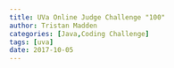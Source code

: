```yaml
---
title: UVa Online Judge Challenge "100"
author: Tristan Madden
categories: [Java,Coding Challenge]
tags: [uva]
date: 2017-10-05
---
```

<!-- <h2><a href="https://onlinejudge.org/index.php?Itemid=8&option=com_onlinejudge&page=show_problem&problem=36">The Challenge</a></h2>
<div class="iframe-wrapper-1-1">
    <object data="{{ site.url }}{{ site.baseurl }}/assets/pdf/100.pdf" type="application/pdf"></object>
</div>
<h2>My Solution</h2>
<script src="https://gist.github.com/Trimad/62001cd9dedc465e861827dc908d931c.js"></script> -->